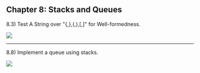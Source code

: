 ## Chapter 8: Stacks and Queues

8.3) Test A String over "{,},(,),[,]" for Well-formedness.

<img src='https://user-images.githubusercontent.com/30766392/87252028-9952e180-c48d-11ea-91be-565037e67d15.png' />

-----------------------------------------------------------------------------------------------------------------------------------------------------------------

8.8) Implement a queue using stacks.

<img src='https://user-images.githubusercontent.com/30766392/87252032-9c4dd200-c48d-11ea-8dbb-d4cc23201139.png' />
